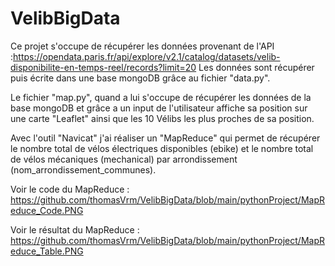 # VelibBigData

Ce projet s'occupe de récupérer les données provenant de l'API :https://opendata.paris.fr/api/explore/v2.1/catalog/datasets/velib-disponibilite-en-temps-reel/records?limit=20
Les données sont récupérer puis écrite dans une base mongoDB grâce au fichier "data.py".

Le fichier "map.py", quand a lui s'occupe de récupérer les données de la base mongoDB et grâce a un input de l'utilisateur affiche sa position sur une carte "Leaflet" ainsi que les 10 Vélibs les plus proches de sa position.

Avec l'outil "Navicat" j'ai réaliser un "MapReduce" qui permet de récupérer le nombre total de vélos électriques disponibles (ebike) et le nombre total de vélos mécaniques (mechanical) par arrondissement (nom_arrondissement_communes).

Voir le code du MapReduce : https://github.com/thomasVrm/VelibBigData/blob/main/pythonProject/MapReduce_Code.PNG

Voir le résultat du MapReduce : https://github.com/thomasVrm/VelibBigData/blob/main/pythonProject/MapReduce_Table.PNG
